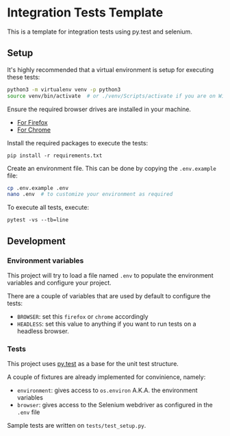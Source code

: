 # Integration Tests Template

This is a template for integration tests using py.test and selenium.

## Setup

It's highly recommended that a virtual environment is setup for executing these
tests:

``` sh
python3 -m virtualenv venv -p python3
source venv/bin/activate  # or ./venv/Scripts/activate if you are on Windows
```

Ensure the required browser drives are installed in your machine.

- [For Firefox](https://github.com/mozilla/geckodriver/releases)
- [For Chrome](http://chromedriver.chromium.org/downloads)

Install the required packages to execute the tests:

```
pip install -r requirements.txt
```

Create an environment file. This can be done by copying the `.env.example` file:

``` sh
cp .env.example .env
nano .env  # to customize your environment as required
```

To execute all tests, execute:

```
pytest -vs --tb=line
```

## Development

### Environment variables

This project will try to load a file named `.env` to populate the environment
variables and configure your project.

There are a couple of variables that are used by default to configure the tests:

- `BROWSER`: set this `firefox` or `chrome` accordingly
- `HEADLESS`: set this value to anything if you want to run tests on a
  headless browser.

### Tests

This project uses [py.test](https://docs.pytest.org/en/latest/) as a base for
the unit test structure.

A couple of fixtures are already implemented for convinience, namely:

- `environment`: gives access to `os.environ` A.K.A. the environment variables
- `browser`: gives access to the Selenium webdriver as configured in the
  `.env` file

Sample tests are written on `tests/test_setup.py`.
